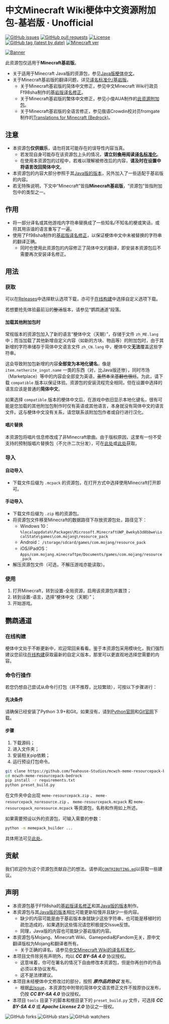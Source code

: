 # 中文Minecraft Wiki梗体中文资源附加包-基岩版 · Unofficial

[![GitHub issues](https://img.shields.io/github/issues/Teahouse-Studios/mcwzh-meme-resourcepack-bedrock?logo=github&style=flat-square)](https://github.com/Teahouse-Studios/mcwzh-meme-resourcepack-bedrock/issues)    [![GitHub pull requests](https://img.shields.io/github/issues-pr/Teahouse-Studios/mcwzh-meme-resourcepack-bedrock?logo=github&style=flat-square)](https://github.com/Teahouse-Studios/mcwzh-meme-resourcepack-bedrock/pulls)    [![License](https://img.shields.io/static/v1?label=License&message=CC%20BY-SA%204.0&color=db2331&style=flat-square&logo=creative%20commons)](https://creativecommons.org/licenses/by-sa/4.0/)    [![GitHub tag (latest by date)](https://img.shields.io/github/v/tag/Teahouse-Studios/mcwzh-meme-resourcepack-bedrock?label=latest%20version&style=flat-square)](https://github.com/Teahouse-Studios/mcwzh-meme-resourcepack-bedrock/releases)    [![Minecraft ver](https://img.shields.io/static/v1?label=Minecraft%20version&message=1.13.0%2B&color=db2331&style=flat-square&logo=)](https://minecraft.net)

[![Banner](https://github.com/Teahouse-Studios/mcwzh-meme-resourcepack/blob/master/materials/zh_meme_banner.png?raw=true)](https://www.mcbbs.net/thread-1005191-1-1.html)

此资源包仅适用于**Minecraft基岩版**。

* 关于适用于Minecraft Java版的资源包，参见[Java版梗体中文](https://github.com/Teahouse-Studios/mcwzh-meme-resourcepack)。
* 关于Minecraft基岩版的翻译问题，详见[译名标准化/基岩版](https://minecraft-zh.gamepedia.com/MCW:译名标准化/基岩版)。
  * 关于Minecraft基岩版的简体中文修正，参见中文Minecraft Wiki行政员Ff98sha制作的[基岩版译名修正](https://github.com/ff98sha/mclangcn)。
  * 关于Minecraft基岩版的繁体中文修正，参见小俊AUA制作的[此资源附加包](https://forum.gamer.com.tw/C.php?bsn=18673&snA=183269)。
  * 关于Minecraft基岩版的全语言修正，参见俄语Crowdin校对员fromgate制作的[Translations for Minecraft (Bedrock)](https://www.curseforge.com/minecraft/mc-addons/translations-for-minecraft)。

## 注意

* 本资源包**仅供娱乐**，请勿将其可能存在的误导性内容当真。
  * 若发现自身可能存在该资源包上头的情况，**请立刻~~食用~~阅读[译名标准化](https://minecraft.fandom.com/zh/wiki/MCW:译名标准化)**。
  * 在使用本资源包的过程中，若难以理解被修改后的内容，**请及时在设置中将语言改回简体中文**。
* 本资源包的内容大部分参照于其[Java版的版本](https://github.com/Teahouse-Studios/mcwzh-meme-resourcepack)，另外加入了一些适配于基岩版的内容。
* 若无特殊说明，下文中“Minecraft”皆指**Minecraft基岩版**，“资源包”皆指附加包中的类型之一。

## 作用

* 将一部分译名或其他游戏内字符串替换成了一些知名/不知名的梗或笑话，或将其用诙谐的语言重写了一遍。
* 使用了Ff98sha制作的[基岩版译名修正](https://github.com/ff98sha/mclangcn)，以保证梗体中文中未被替换的字符串的翻译正确。
  * 同时也使用此资源包的内容修正了简体中文的翻译，即安装本资源包后不需要再次安装译名修正。

## 用法

### 获取

可以在[Releases](https://github.com/Teahouse-Studios/mcwzh-meme-resourcepack-bedrock/releases)中选择默认选项下载，亦可于[在线构建](https://dl.meme.teahou.se/)中选择自定义选项下载。

若想要抢先体验最前沿的~~整活~~版本，请参见“鹦鹉通道”段落。

#### 加载其他附加包时

常规版本的资源包加入了新的语言“梗体中文（天朝）”，存储于文件 `zh_ME.lang` 中；而当加载了其他新增自定义内容（如新的方块、物品等）的附加包时，由于其新增的字符串储存于简体中文语言文件 `zh_CN.lang` 中，梗体中文**无法**覆盖这些字符串。

这会导致附加包新增的内容**全部变为本地化键名**，像是 `item.netherite_ingot.name` 一类的东西（对，比Java版还惨），同时市场（Marketplace）等中的内容会全部变为英语，~~虽然本来基翻也很烂~~。为此，请下载 `compatible` 版本以保证体验。资源包的安装流程完全相同，但在设置中选择的语言应该是普通的**简体中文**。

如果选择 `compatible` 版本的梗体中文后，在游戏中依旧显示本地化键名，很有可能是您加载的其他附加包制作时仅有英语或其他语言，本身就没有简体中文的语言文件。这与梗体中文没有关系，请您联系该附加包作者或自行进行汉化。

#### 唱片替换

本资源包将唱片信息修改成了非Minecraft歌曲。由于版权原因，这里有一份不受支持的预制版唱片替换包（不允许二次分发），可在[此处](https://files.lakejason0.ml/images/0/02/Meme_resourcepack_records.mcpack)或[此处](https://dianliang-oss-1301161188.cos.ap-shanghai.myqcloud.com/zh-meme-respack/Meme_resourcepack_records.mcpack)获取。

### 导入

#### 自动导入

* 下载文件后缀为 `.mcpack` 的资源包，在打开方式中选择使用Minecraft打开即可。

#### 手动导入

* 下载文件后缀为 `.zip` 格的资源包。
* 将资源包文件移至Minecraft的数据路径下存放资源包处，路径见下：
  * Windows 10： `%localappdata%\Packages\Microsoft.MinecraftUWP_8wekyb3d8bbwe\LocalState\games\com.mojang\resource_pack`
  * Android： `/storage/sdcard/games/com.mojang/resource_pack`
  * iOS/iPadOS： `Apps/com.mojang.minecraftpe/Documents/games/com.mojang/resource_pack`
* 解压资源包文件（可选，不解压游戏亦能读取）。

### 使用

1. 打开Minecraft，转到设置-全局资源，启用该资源包并置顶；
2. 转到设置-语言，选择“梗体中文（天朝）”；
3. 开始游戏。

## 鹦鹉通道

### 在线构建

梗体中文处于不断更新中，欢迎常回来看看。鉴于本资源包采用模块化，我们强烈建议您前往[在线构建](https://dl.meme.teahou.se/)获取最新的自定义版本，那里可以更直观地选择您需要的内容。

### 命令行操作

若您仍想自己尝试从命令行打包（并不推荐，比较繁琐），可按以下步骤进行：

#### 先决条件

请确保已经安装了Python 3.9+和Git。如果没有，请到[Python官网](https://www.python.org)和[Git官网](https://www.git-scm.com)下载。

#### 步骤

1. 下载源码；
2. 进入文件夹；
3. 安装相关pip依赖；
4. 运行预设打包命令。

``` sh
git clone https://github.com/Teahouse-Studios/mcwzh-meme-resourcepack-bedrock.git
cd mcwzh-meme-resourcepack-bedrock
pip install -r requirements.txt
python preset_build.py
```

在文件夹中会出现 `meme-resourcepack.zip` 、 `meme-resourcepack_noresource.zip` 、 `meme-resourcepack.mcpack` 和 `meme-resourcepack_noresource.mcpack` 等资源包，名称和作用如上所述。

如果需要预设以外的资源包，可输入需要的参数：

``` bash
python -m memepack_builder ...
```

具体用法可见[此处](https://github.com/Teahouse-Studios/memepack-builder/blob/main/doc/CLI_Manual.zh-hans.md)。

## 贡献

我们欢迎你为这个资源包贡献自己的想法。请参阅[`CONTRIBUTING.md`](./CONTRIBUTING.md)以获取一些建议。

## 声明

* 本资源包基于Ff98sha的[基岩版译名修正](https://github.com/ff98sha/mclangcn)和其[Java版的版本](https://github.com/Teahouse-Studios/mcwzh-meme-resourcepack)制作。
* 本资源包与其[Java版的版本](https://github.com/Teahouse-Studios/mcwzh-meme-resourcepack)相比可能更新较慢并且缺少一些内容。
  * 缺少的内容可能是由于基岩版本身就缺少这些字符串，也可能是移植时的疏忽造成的，如果遇到这些情况请您积极提交Issue反馈。
  * 同理，Java版的内容也可能缺少基岩版的内容。
* 本资源包与Mojang、Minecraft Wiki、Gamepedia和Fandom无关，原中文翻译版权为Mojang和翻译者所有。
  * 关于正确的译名，请参见[中文Minecraft Wiki的译名标准化](https://minecraft-zh.gamepedia.com/MCW:译名标准化)。
* 本项目文件除另有声明外，均以 ***CC BY-SA 4.0*** 协议授权。
  * 这意味着，你可在署名的情况下自由修改本资源包，但是你再创作的作品必须以本协议发布。
  * 这不是法律建议。
* 本项目未经梗体中文修改过的部分，按照 ***原作品的协议*** 发布。
  * 根据[此Issue](https://github.com/Teahouse-Studios/mcwzh-meme-resourcepack-bedrock/issues/11)，本资源包中附带的简体中文语言修正文件不按原协议发布，仍按 ***CC BY-SA 4.0*** 协议授权。
* 本项目 `tools` 目录下的脚本和根目录下的 `preset_build.py` 文件，可选择 ***CC BY-SA 4.0*** 或 ***Apache License 2.0*** 协议之一授权。

![GitHub forks](https://img.shields.io/github/forks/Teahouse-Studios/mcwzh-meme-resourcepack-bedrock?style=social)    ![GitHub stars](https://img.shields.io/github/stars/Teahouse-Studios/mcwzh-meme-resourcepack-bedrock?style=social)    ![GitHub watchers](https://img.shields.io/github/watchers/Teahouse-Studios/mcwzh-meme-resourcepack-bedrock?style=social)
